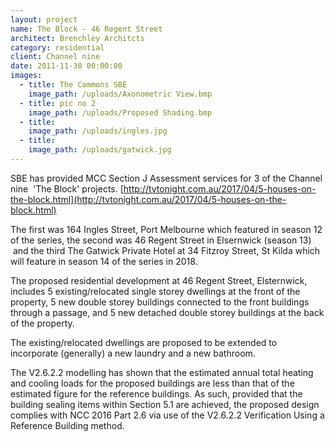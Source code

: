 ```yaml
---
layout: project
name: The Block - 46 Regent Street
architect: Brenchley Architcts
category: residential
client: Channel nine
date: 2011-11-30 00:00:00
images:
  - title: The Commons SBE
    image_path: /uploads/Axonometric View.bmp
  - title: pic no 2
    image_path: /uploads/Proposed Shading.bmp
  - title:
    image_path: /uploads/ingles.jpg
  - title:
    image_path: /uploads/gatwick.jpg
---
```



SBE has provided MCC Section J Assessment services for 3 of the Channel nine  'The Block' projects. [http://tvtonight.com.au/2017/04/5-houses-on-the-block.html](http://tvtonight.com.au/2017/04/5-houses-on-the-block.html)

The first was 164 Ingles Street, Port Melbourne which featured in season 12 of the series, the second was 46 Regent Street in Elsernwick (season 13)  and the third The Gatwick Private Hotel at 34 Fitzroy Street, St Kilda which will feature in season 14 of the series in 2018.

The proposed residential development at 46 Regent Street, Elsternwick, includes 5 existing/relocated single storey dwellings at the front of the property, 5 new double storey buildings connected to the front buildings through a passage, and 5 new detached double storey buildings at the back of the property.

The existing/relocated dwellings are proposed to be extended to incorporate (generally) a new laundry and a new bathroom.

The V2.6.2.2 modelling has shown that the estimated annual total heating and cooling loads for the proposed buildings are less than that of the estimated figure for the reference buildings. As such, provided that the building sealing items within Section 5.1 are achieved, the proposed design complies with NCC 2016 Part 2.6 via use of the V2.6.2.2 Verification Using a Reference Building method.